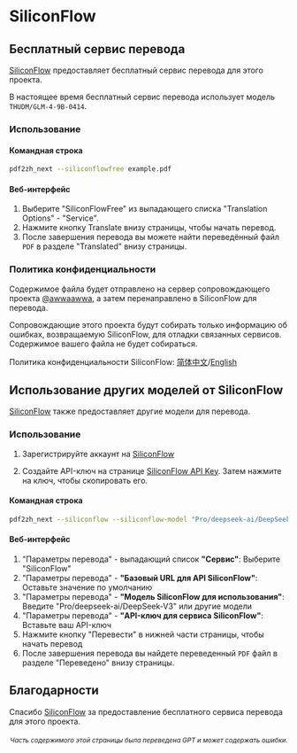 # SiliconFlow

## Бесплатный сервис перевода

[SiliconFlow](https://siliconflow.cn) предоставляет бесплатный сервис перевода для этого проекта.

В настоящее время бесплатный сервис перевода использует модель `THUDM/GLM-4-9B-0414`.

### Использование

#### Командная строка

```bash
pdf2zh_next --siliconflowfree example.pdf 
```

#### Веб-интерфейс

1. Выберите "SiliconFlowFree" из выпадающего списка "Translation Options" - "Service".
2. Нажмите кнопку Translate внизу страницы, чтобы начать перевод.
3. После завершения перевода вы можете найти переведённый файл `PDF` в разделе "Translated" внизу страницы.


### Политика конфиденциальности

Содержимое файла будет отправлено на сервер сопровождающего проекта [@awwaawwa](https://github.com/awwaawwa), а затем перенаправлено в SiliconFlow для перевода.

Сопровождающие этого проекта будут собирать только информацию об ошибках, возвращаемую SiliconFlow, для отладки связанных сервисов. Содержимое вашего файла не будет собираться.

Политика конфиденциальности SiliconFlow: [简体中文](https://docs.siliconflow.cn/cn/legals/privacy-policy)/[English](https://docs.siliconflow.cn/en/legals/privacy-policy)



## Использование других моделей от SiliconFlow

[SiliconFlow](https://siliconflow.cn) также предоставляет другие модели для перевода.

### Использование

1. Зарегистрируйте аккаунт на [SiliconFlow](https://siliconflow.cn)

2. Создайте API-ключ на странице [SiliconFlow API Key](https://cloud.siliconflow.cn/me/account/ak). Затем нажмите на ключ, чтобы скопировать его.

#### Командная строка

```bash
pdf2zh_next --siliconflow --siliconflow-model "Pro/deepseek-ai/DeepSeek-V3" --siliconflow-api-key <your-api-key> example.pdf
```

#### Веб-интерфейс

1. "Параметры перевода" - выпадающий список **"Сервис"**: Выберите "SiliconFlow"  
2. "Параметры перевода" - **"Базовый URL для API SiliconFlow"**: Оставьте значение по умолчанию  
3. "Параметры перевода" - **"Модель SiliconFlow для использования"**: Введите "Pro/deepseek-ai/DeepSeek-V3" или другие модели  
4. "Параметры перевода" - **"API-ключ для сервиса SiliconFlow"**: Вставьте ваш API-ключ  
5. Нажмите кнопку "Перевести" в нижней части страницы, чтобы начать перевод  
6. После завершения перевода вы найдете переведенный `PDF` файл в разделе "Переведено" внизу страницы.


## Благодарности

Спасибо [SiliconFlow](https://siliconflow.cn) за предоставление бесплатного сервиса перевода для этого проекта.

<div align="right"> 
<h6><small>Часть содержимого этой страницы была переведена GPT и может содержать ошибки.</small></h6>